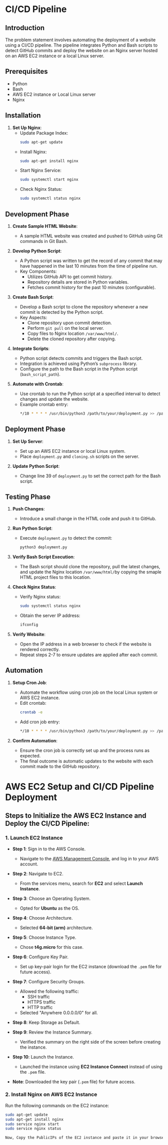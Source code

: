 # CI/CD Pipeline 
## Introduction

The problem statement involves automating the deployment of a website using a CI/CD pipeline. The pipeline integrates Python and Bash scripts to detect GitHub commits and deploy the website on an Nginx server hosted on an AWS EC2 instance or a local Linux server.

## Prerequisites

- Python
- Bash
- AWS EC2 instance or Local Linux server
- Nginx

## Installation

1. **Set Up Nginx**:
   - Update Package Index:
     ```bash
     sudo apt-get update
     ```
   - Install Nginx:
     ```bash
     sudo apt-get install nginx
     ```
   - Start Nginx Service:
     ```bash
     sudo systemctl start nginx
     ```
   - Check Nginx Status:
     ```bash
     sudo systemctl status nginx
     ```

## Development Phase

1. **Create Sample HTML Website**:
   - A sample HTML website was created and pushed to GitHub using Git commands in Git Bash.

2. **Develop Python Script**:
   - A Python script was written to get the record of any commit that may have happened in the last 10 minutes from the time of pipeline run.
   - Key Components:
     - Utilizes GitHub API to get commit history.
     - Repository details are stored in Python variables.
     - Fetches commit history for the past 10 minutes (configurable).

3. **Create Bash Script**:
   - Develop a Bash script to clone the repository whenever a new commit is detected by the Python script.
   - Key Aspects:
     - Clone repository upon commit detection.
     - Perform `git pull` on the local server.
     - Copy files to Nginx location `/var/www/html/`.
     - Delete the cloned repository after copying.

4. **Integrate Scripts**:
   - Python script detects commits and triggers the Bash script.
   - Integration is achieved using Python’s `subprocess` library.
   - Configure the path to the Bash script in the Python script (`bash_script_path`).

5. **Automate with Crontab**:
   - Use crontab to run the Python script at a specified interval to detect changes and update the website.
   - Example crontab entry:
     ```bash
     */10 * * * * /usr/bin/python3 /path/to/your/deployment.py >> /path/to/your/logfile.log 2>&1
     ```

## Deployment Phase

1. **Set Up Server**:
   - Set up an AWS EC2 instance or local Linux system.
   - Place `deployment.py` and `cloning.sh` scripts on the server.

2. **Update Python Script**:
   - Change line 39 of `deployment.py` to set the correct path for the Bash script.

## Testing Phase

1. **Push Changes**:
   - Introduce a small change in the HTML code and push it to GitHub.

2. **Run Python Script**:
   - Execute `deployment.py` to detect the commit:
     ```bash
     python3 deployment.py
     ```

3. **Verify Bash Script Execution**:
   - The Bash script should clone the repository, pull the latest changes, and update the Nginx location `/var/www/html/`by copying the smaple HTML project files to this location.

4. **Check Nginx Status**:
   - Verify Nginx status:
     ```bash
     sudo systemctl status nginx
     ```
   - Obtain the server IP address:
     ```bash
     ifconfig
     ```

5. **Verify Website**:
   - Open the IP address in a web browser to check if the website is rendered correctly.
   - Repeat steps 2-7 to ensure updates are applied after each commit.

## Automation

1. **Setup Cron Job**:
   - Automate the workflow using cron job on the local Linux system or AWS EC2 instance.
   - Edit crontab:
     ```bash
     crontab -e
     ```
   - Add cron job entry:
     ```bash
     */10 * * * * /usr/bin/python3 /path/to/your/deployment.py >> /path/to/your/logfile.log 2>&1
     ```

2. **Confirm Automation**:
   - Ensure the cron job is correctly set up and the process runs as expected.
   - The final outcome is automatic updates to the website with each commit made to the GitHub repository.





# AWS EC2 Setup and CI/CD Pipeline Deployment

## Steps to Initialize the AWS EC2 Instance and Deploy the CI/CD Pipeline:

### 1. Launch EC2 Instance

- **Step 1**: Sign in to the AWS Console.
  - Navigate to the [AWS Management Console](https://aws.amazon.com/console/), and log in to your AWS account.
  
- **Step 2**: Navigate to EC2.
  - From the services menu, search for **EC2** and select **Launch Instance**.

- **Step 3**: Choose an Operating System.
  - Opted for **Ubuntu** as the OS.

- **Step 4**: Choose Architecture.
  - Selected **64-bit (arm)** architecture.

- **Step 5**: Choose Instance Type.
  - Chose **t4g.micro** for this case.

- **Step 6**: Configure Key Pair.
  - Set up key-pair login for the EC2 instance (download the `.pem` file for future access).

- **Step 7**: Configure Security Groups.
  - Allowed the following traffic:
    - SSH traffic
    - HTTPS traffic
    - HTTP traffic
  - Selected "Anywhere 0.0.0.0/0" for all.

- **Step 8**: Keep Storage as Default.

- **Step 9**: Review the Instance Summary.
  - Verified the summary on the right side of the screen before creating the instance.

- **Step 10**: Launch the Instance.
  - Launched the instance using **EC2 Instance Connect** instead of using the `.pem` file.

- **Note**: Downloaded the key pair (`.pem` file) for future access.

### 2. Install Nginx on AWS EC2 Instance

Run the following commands on the EC2 instance:

```bash
sudo apt-get update
sudo apt-get install nginx
sudo service nginx start
sudo service nginx status

Now, Copy the PublicIPs of the EC2 instance and paste it in your browser. A default nginx web-page shall appear...


